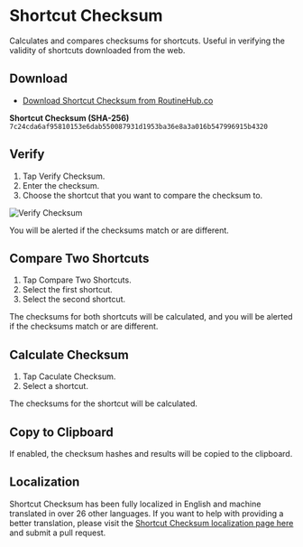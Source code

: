 # Shortcut Checksum

Calculates and compares checksums for shortcuts. Useful in verifying the validity of shortcuts downloaded from the web.

## Download

- [Download Shortcut Checksum from RoutineHub.co](https://routinehub.co/shortcut/3845)

**Shortcut Checksum (SHA-256)**
`7c24cda6af95810153e6dab550087931d1953ba36e8a3a016b547996915b4320`

## Verify

1. Tap Verify Checksum.
2. Enter the checksum.
3. Choose the shortcut that you want to compare the checksum to.

![Verify Checksum](https://adamtow.github.io/shortcut-checksum/images/shortcut-checksum-verify.png)

You will be alerted if the checksums match or are different.

## Compare Two Shortcuts

1. Tap Compare Two Shortcuts.
2. Select the first shortcut.
3. Select the second shortcut.

The checksums for both shortcuts will be calculated, and you will be alerted if the checksums match or are different.

## Calculate Checksum

1. Tap Caculate Checksum.
2. Select a shortcut.

The checksums for the shortcut will be calculated.

## Copy to Clipboard

If enabled, the checksum hashes and results will be copied to the clipboard.

## Localization

Shortcut Checksum has been fully localized in English and machine translated in over 26 other languages. If you want to help with providing a better translation, please visit the [Shortcut Checksum localization page here](https://github.com/adamtow/shortcut-checksum/tree/master/localization) and submit a pull request.
